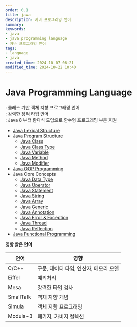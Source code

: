 ```yaml
---
order: 0.1
title: java
description: 자바 프로그래밍 언어
summary:
keywords:
- java
- java programming language
- 자바 프로그래밍 언어
tags:
- language
- java
created_time: 2024-10-07 06:21
modified_time: 2024-10-22 10:40
---
```


# Java Programming Language
: 클래스 기반 객체 지향 프로그래밍 언어  
: 강력한 정적 타입 언어  
: Java 8 부터 람다식 도입으로 함수형 프로그래밍 부분 지원  

- [Java Lexical Structure](./java-lexical-structure.md)
- [Java Program Structure](./java-program-structure.md)
  - [Java Class](./java-class.md)
  - [Java Class Type](./java-class-type.md)
  - [Java Variable](./java-variable.md)
  - [Java Method](./java-method.md)
  - [Java Modifier](./java-modifier.md)
- [Java OOP Programming](./java-oop-programming.md)
- Java Core Concepts
  - [Java Data Type](./java-data-type.md)
  - [Java Operator](./java-operator.md)
  - [Java Statement](./java-statement.md)
  - [Java String](./java-string.md)
  - [Java Array](./java-array.md)
  - [Java Generic](./java-generic.md)
  - [Java Annotation](./java-annotation.md)
  - [Java Error & Exception](./java-error-exception.md)
  - [Java Thread](./java-thred.md)
  - [Java Reflection](./java-reflection.md)
- [Java Functional Programming](./java-functional-programming.md)


**영향 받은 언어**

언어 | 영향
---|---
C/C++       | 구문, 데이터 타입, 연산자, 메모리 모델
Eiffel      | 예외처리
Mesa        | 강력한 타입 검사
SmallTalk   | 객체 지향 개념
Simula      | 객체 지향 프로그래밍
Modula-3    | 패키지, 가비지 컬렉션